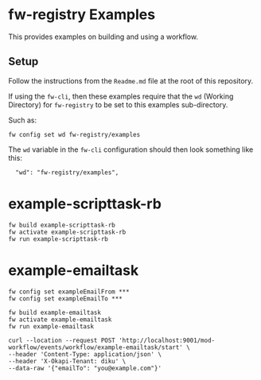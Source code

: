 # fw-registry Examples

This provides examples on building and using a workflow.

## Setup

Follow the instructions from the `Readme.md` file at the root of this repository.

If using the `fw-cli`, then these examples require that the `wd` (Working Directory) for `fw-registry` to be set to this examples sub-directory.

Such as:
```shell
fw config set wd fw-registry/examples
```

The `wd` variable in the `fw-cli` configuration should then look something like this:
```
  "wd": "fw-registry/examples",
```

# example-scripttask-rb
```
fw build example-scripttask-rb
fw activate example-scripttask-rb
fw run example-scripttask-rb
```
# example-emailtask
```
fw config set exampleEmailFrom ***
fw config set exampleEmailTo ***
```
```
fw build example-emailtask
fw activate example-emailtask
fw run example-emailtask
```

```
curl --location --request POST 'http://localhost:9001/mod-workflow/events/workflow/example-emailtask/start' \
--header 'Content-Type: application/json' \
--header 'X-Okapi-Tenant: diku' \
--data-raw '{"emailTo": "you@example.com"}'
```